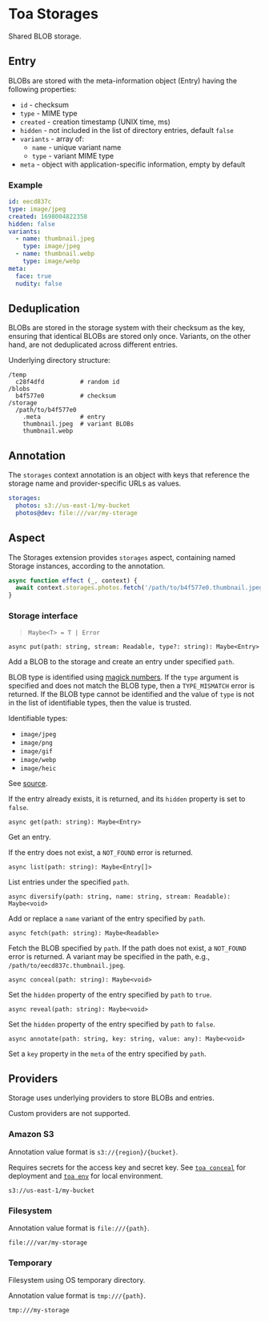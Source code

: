 # Toa Storages

Shared BLOB storage.

## Entry

BLOBs are stored with the meta-information object (Entry) having the following properties:

- `id` - checksum
- `type` - MIME type
- `created` - creation timestamp (UNIX time, ms)
- `hidden` - not included in the list of directory entries, default `false`
- `variants` - array of:
  - `name` - unique variant name
  - `type` - variant MIME type
- `meta` - object with application-specific information, empty by default

### Example

```yaml
id: eecd837c
type: image/jpeg
created: 1698004822358
hidden: false
variants:
  - name: thumbnail.jpeg
    type: image/jpeg
  - name: thumbnail.webp
    type: image/webp
meta:
  face: true
  nudity: false
```

## Deduplication

BLOBs are stored in the storage system with their checksum as the key, ensuring that identical BLOBs
are stored only once.
Variants, on the other hand, are not deduplicated across different entries.

Underlying directory structure:

```
/temp
  c28f4dfd          # random id
/blobs
  b4f577e0          # checksum
/storage
  /path/to/b4f577e0
    .meta           # entry
    thumbnail.jpeg  # variant BLOBs
    thumbnail.webp
```

## Annotation

The `storages` context annotation is an object with keys that reference the storage name and
provider-specific URLs as values.

```yaml
storages:
  photos: s3://us-east-1/my-bucket
  photos@dev: file:///var/my-storage
```

## Aspect

The Storages extension provides `storages` aspect,
containing named Storage instances, according to the annotation.

```javascript
async function effect (_, context) {
  await context.storages.photos.fetch('/path/to/b4f577e0.thumbnail.jpeg')
}
```

### Storage interface

> `Maybe<T> = T | Error`

`async put(path: string, stream: Readable, type?: string): Maybe<Entry>`

Add a BLOB to the storage and create an entry under specified `path`.

BLOB type is identified
using [magick numbers](https://github.com/sindresorhus/file-type).
If the `type` argument is specified and does not match the BLOB type, then a `TYPE_MISMATCH` error
is returned.
If the BLOB type cannot be identified
and the value of `type` is not in the list of identifiable types, then the value is trusted.

Identifiable types:

- `image/jpeg`
- `image/png`
- `image/gif`
- `image/webp`
- `image/heic`

See [source](source/signatures.ts).

If the entry already exists, it is returned, and its `hidden` property is set to `false`.

`async get(path: string): Maybe<Entry>`

Get an entry.

If the entry does not exist, a `NOT_FOUND` error is returned.

`async list(path: string): Maybe<Entry[]>`

List entries under the specified `path`.

`async diversify(path: string, name: string, stream: Readable): Maybe<void>`

Add or replace a `name` variant of the entry specified by `path`.

`async fetch(path: string): Maybe<Readable>`

Fetch the BLOB specified by `path`. If the path does not exist, a `NOT_FOUND` error is returned.
A variant may be specified in the path, e.g., `/path/to/eecd837c.thumbnail.jpeg`.

`async conceal(path: string): Maybe<void>`

Set the `hidden` property of the entry specified by `path` to `true`.

`async reveal(path: string): Maybe<void>`

Set the `hidden` property of the entry specified by `path` to `false`.

`async annotate(path: string, key: string, value: any): Maybe<void>`

Set a `key` property in the `meta` of the entry specified by `path`.

## Providers

Storage uses underlying providers to store BLOBs and entries.

Custom providers are not supported.

### Amazon S3

Annotation value format is `s3://{region}/{bucket}`.

Requires secrets for the access key and secret key.
See [`toa conceal`](/runtime/cli/readme.md#conceal) for deployment
and [`toa env`](/runtime/cli/readme.md#env)
for local environment.

`s3://us-east-1/my-bucket`

### Filesystem

Annotation value format is `file:///{path}`.

`file:///var/my-storage`

### Temporary

Filesystem using OS temporary directory.

Annotation value format is `tmp:///{path}`.

`tmp:///my-storage`
